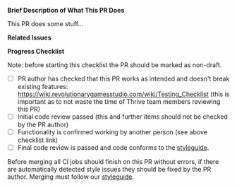 **Brief Description of What This PR Does**

This PR does some stuff...

**Related Issues**

<!-- List all issues this PR closes here with the closes syntax: 
https://docs.github.com/en/github/managing-your-work-on-github/linking-a-pull-request-to-an-issue#linking-a-pull-request-to-an-issue-using-a-keyword
If this is not related to an issue, it should be described in more detail why this PR is needed here instead.
-->

**Progress Checklist**

Note: before starting this checklist the PR should be marked as non-draft.

- [ ] PR author has checked that this PR works as intended and doesn't
      break existing features:
      https://wiki.revolutionarygamesstudio.com/wiki/Testing_Checklist
      (this is important as to not waste the time of Thrive team
      members reviewing this PR)
- [ ] Initial code review passed (this and further items should not be checked by the PR author)
- [ ] Functionality is confirmed working by another person (see above checklist link)
- [ ] Final code review is passed and code conforms to the 
      [styleguide](https://github.com/Revolutionary-Games/Thrive/blob/master/doc/style_guide.md).

Before merging all CI jobs should finish on this PR without errors, if
there are automatically detected style issues they should be fixed by
the PR author. Merging must follow our
[styleguide](https://github.com/Revolutionary-Games/Thrive/blob/master/doc/style_guide.md#git).
